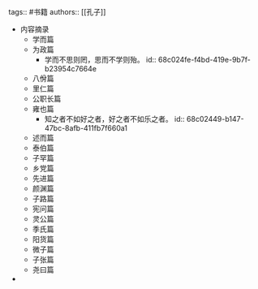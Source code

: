 tags:: #书籍
authors:: [[孔子]]

- 内容摘录
	- 学而篇
	- 为政篇
		- 学而不思则罔，思而不学则殆。
		  id:: 68c024fe-f4bd-419e-9b7f-b23954c7664e
	- 八佾篇
	- 里仁篇
	- 公职长篇
	- 雍也篇
		- 知之者不如好之者，好之者不如乐之者。
		  id:: 68c02449-b147-47bc-8afb-411fb7f660a1
	- 述而篇
	- 泰伯篇
	- 子罕篇
	- 乡党篇
	- 先进篇
	- 颜渊篇
	- 子路篇
	- 宪问篇
	- 灵公篇
	- 季氏篇
	- 阳货篇
	- 微子篇
	- 子张篇
	- 尧曰篇
-